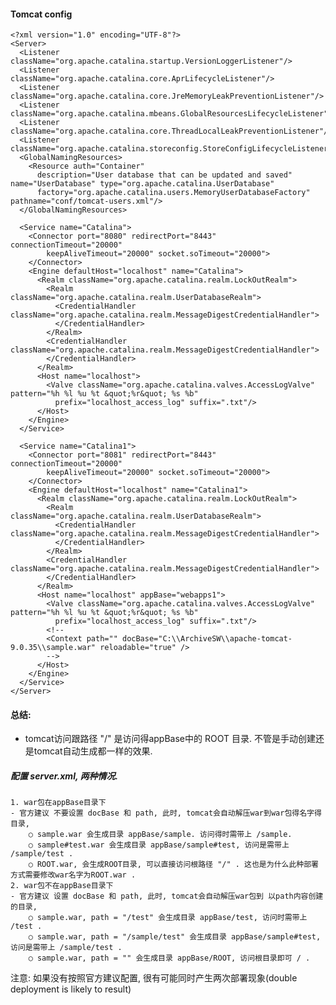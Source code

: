 #### **Tomcat config**
```
<?xml version="1.0" encoding="UTF-8"?>
<Server>
  <Listener className="org.apache.catalina.startup.VersionLoggerListener"/>
  <Listener className="org.apache.catalina.core.AprLifecycleListener"/>
  <Listener className="org.apache.catalina.core.JreMemoryLeakPreventionListener"/>
  <Listener className="org.apache.catalina.mbeans.GlobalResourcesLifecycleListener"/>
  <Listener className="org.apache.catalina.core.ThreadLocalLeakPreventionListener"/>
  <Listener className="org.apache.catalina.storeconfig.StoreConfigLifecycleListener"/>
  <GlobalNamingResources>
    <Resource auth="Container"
      description="User database that can be updated and saved" name="UserDatabase" type="org.apache.catalina.UserDatabase"
      factory="org.apache.catalina.users.MemoryUserDatabaseFactory" pathname="conf/tomcat-users.xml"/>
  </GlobalNamingResources>

  <Service name="Catalina">
    <Connector port="8080" redirectPort="8443" connectionTimeout="20000"
        keepAliveTimeout="20000" socket.soTimeout="20000">
    </Connector>
    <Engine defaultHost="localhost" name="Catalina">
      <Realm className="org.apache.catalina.realm.LockOutRealm">
        <Realm className="org.apache.catalina.realm.UserDatabaseRealm">
          <CredentialHandler className="org.apache.catalina.realm.MessageDigestCredentialHandler">
          </CredentialHandler>
        </Realm>
        <CredentialHandler className="org.apache.catalina.realm.MessageDigestCredentialHandler">
        </CredentialHandler>
      </Realm>
      <Host name="localhost">
        <Valve className="org.apache.catalina.valves.AccessLogValve" pattern="%h %l %u %t &quot;%r&quot; %s %b"
          prefix="localhost_access_log" suffix=".txt"/>
      </Host>
    </Engine>
  </Service>

  <Service name="Catalina1">
    <Connector port="8081" redirectPort="8443" connectionTimeout="20000"
        keepAliveTimeout="20000" socket.soTimeout="20000">
    </Connector>
    <Engine defaultHost="localhost" name="Catalina1">
      <Realm className="org.apache.catalina.realm.LockOutRealm">
        <Realm className="org.apache.catalina.realm.UserDatabaseRealm">
          <CredentialHandler className="org.apache.catalina.realm.MessageDigestCredentialHandler">
          </CredentialHandler>
        </Realm>
        <CredentialHandler className="org.apache.catalina.realm.MessageDigestCredentialHandler">
        </CredentialHandler>
      </Realm>
      <Host name="localhost" appBase="webapps1">
        <Valve className="org.apache.catalina.valves.AccessLogValve" pattern="%h %l %u %t &quot;%r&quot; %s %b"
          prefix="localhost_access_log" suffix=".txt"/>
		<!--
		<Context path="" docBase="C:\\ArchiveSW\\apache-tomcat-9.0.35\\sample.war" reloadable="true" />
		-->
      </Host>
    </Engine>
  </Service>
</Server>
```

#### 总结:
- tomcat访问跟路径 "/" 是访问得appBase中的 ROOT 目录. 不管是手动创建还是tomcat自动生成都一样的效果.

##### 配置 server.xml, 两种情况.
	1. war包在appBase目录下
	- 官方建议 不要设置 docBase 和 path, 此时, tomcat会自动解压war到war包得名字得目录,
		○ sample.war 会生成目录 appBase/sample. 访问得时需带上 /sample.
		○ sample#test.war 会生成目录 appBase/sample#test, 访问是需带上 /sample/test .
		○ ROOT.war, 会生成ROOT目录, 可以直接访问根路径 "/" . 这也是为什么此种部署方式需要修改war名字为ROOT.war .
	2. war包不在appBase目录下
	- 官方建议 设置 docBase 和 path, 此时, tomcat会自动解压war包到 以path内容创建的目录,
		○ sample.war, path = "/test" 会生成目录 appBase/test, 访问时需带上 /test .
		○ sample.war, path = "/sample/test" 会生成目录 appBase/sample#test, 访问是需带上 /sample/test .
		○ sample.war, path = "" 会生成目录 appBase/ROOT, 访问根目录即可 / .

注意: 如果没有按照官方建议配置, 很有可能同时产生两次部署现象(double deployment is likely to result)



